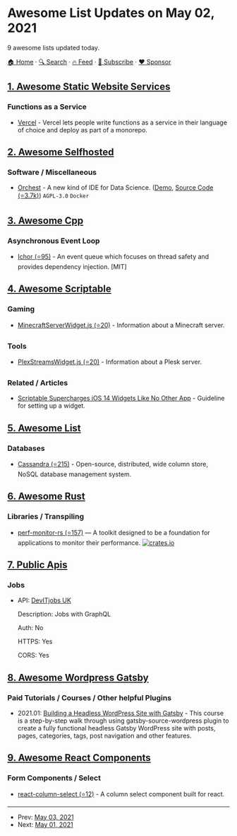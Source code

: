 # Awesome List Updates on May 02, 2021

9 awesome lists updated today.

[🏠 Home](/README.md) · [🔍 Search](https://www.trackawesomelist.com/search/) · [🔥 Feed](https://www.trackawesomelist.com/rss.xml) · [📮 Subscribe](https://trackawesomelist.us17.list-manage.com/subscribe?u=d2f0117aa829c83a63ec63c2f&id=36a103854c) · [❤️  Sponsor](https://github.com/sponsors/theowenyoung)



## [1. Awesome Static Website Services](/content/agarrharr/awesome-static-website-services/README.md)

### Functions as a Service

*   [Vercel](https://vercel.com/home#features) - Vercel lets people write functions as a service in their language of choice and deploy as part of a monorepo.

## [2. Awesome Selfhosted](/content/awesome-selfhosted/awesome-selfhosted/README.md)

### Software / Miscellaneous

*   [Orchest](https://www.orchest.io/) - A new kind of IDE for Data Science. ([Demo](https://cloud.orchest.io), [Source Code (⭐3.7k)](https://github.com/orchest/orchest)) `AGPL-3.0` `Docker`

## [3. Awesome Cpp](/content/fffaraz/awesome-cpp/README.md)

### Asynchronous Event Loop

*   [Ichor (⭐95)](https://github.com/volt-software/ichor) - An event queue which focuses on thread safety and provides dependency injection. \[MIT]

## [4. Awesome Scriptable](/content/dersvenhesse/awesome-scriptable/README.md)

### Gaming

*   [MinecraftServerWidget.js (⭐20)](https://github.com/au5ton/scriptable.app/tree/main/MinecraftServerWidget) - Information about a Minecraft server.

### Tools

*   [PlexStreamsWidget.js (⭐20)](https://github.com/au5ton/scriptable.app/tree/main/PlexStreamsWidget) - Information about a Plesk server.

### Related / Articles

*   [Scriptable Supercharges iOS 14 Widgets Like No Other App](https://gizmodo.com/scriptable-supercharges-ios-14-widgets-like-no-other-ap-1845717081) - Guideline for setting up a widget.

## [5. Awesome List](/content/sindresorhus/awesome/README.md)

### Databases

*   [Cassandra (⭐215)](https://github.com/Anant/awesome-cassandra#readme) - Open-source, distributed, wide column store, NoSQL database management system.

## [6. Awesome Rust](/content/rust-unofficial/awesome-rust/README.md)

### Libraries / Transpiling

*   [perf-monitor-rs (⭐157)](https://github.com/larksuite/perf-monitor-rs) — A toolkit designed to be a foundation for applications to monitor their performance. [![crates.io](https://img.shields.io/crates/v/perf_monitor.svg)](https://crates.io/crates/perf_monitor)

## [7. Public Apis](/content/public-apis/public-apis/README.md)

### Jobs

- API: [DevITjobs UK](https://devitjobs.uk/job_feed.xml)

  Description: Jobs with GraphQL

  Auth: No

  HTTPS: Yes

  CORS: Yes



## [8. Awesome Wordpress Gatsby](/content/henrikwirth/awesome-wordpress-gatsby/README.md)

### Paid Tutorials / Courses / Other helpful Plugins

*   2021.01: [Building a Headless WordPress Site with Gatsby](https://www.linkedin.com/learning/building-a-headless-wordpress-site-with-gatsby) - This course is a step-by-step walk through using gatsby-source-wordpress plugin to create a fully functional headless Gatsby WordPress site with posts, pages, categories, tags, post navigation and other features.

## [9. Awesome React Components](/content/brillout/awesome-react-components/README.md)

### Form Components / Select

*   [react-column-select (⭐12)](https://github.com/chr-ge/react-column-select) - A column select component built for react.

---

- Prev: [May 03, 2021](/content/2021/05/03/README.md)
- Next: [May 01, 2021](/content/2021/05/01/README.md)